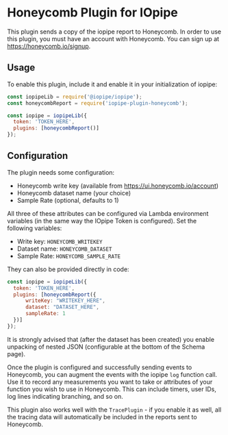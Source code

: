 # Honeycomb Plugin for IOpipe

This plugin sends a copy of the iopipe report to Honeycomb. In order to use this plugin, you must have an account with Honeycomb. You can sign up at https://honeycomb.io/signup.

## Usage

To enable this plugin, include it and enable it in your initialization of iopipe:

``` js
const iopipeLib = require('@iopipe/iopipe');
const honeycombReport = require('iopipe-plugin-honeycomb');

const iopipe = iopipeLib({
  token: 'TOKEN_HERE',
  plugins: [honeycombReport()]
});
```

## Configuration

The plugin needs some configuration:

* Honeycomb write key (available from https://ui.honeycomb.io/account)
* Honeycomb dataset name (your choice)
* Sample Rate (optional, defaults to 1)

All three of these attributes can be configured via Lambda environment variables (in the same way the IOpipe Token is configured).  Set the following variables:

* Write key: `HONEYCOMB_WRITEKEY`
* Dataset name: `HONEYCOMB_DATASET`
* Sample Rate: `HONEYCOMB_SAMPLE_RATE`

They can also be provided directly in code:

```js
const iopipe = iopipeLib({
  token: 'TOKEN_HERE',
  plugins: [honeycombReport({
      writeKey: "WRITEKEY_HERE",
      dataset: "DATASET_HERE",
      sampleRate: 1
  })]
});
```

It is strongly advised that (after the dataset has been created) you enable unpacking of nested JSON (configurable at the bottom of the Schema page).

Once the plugin is configured and successfully sending events to Honeycomb, you can augment the events with the iopipe `log` function call. Use it to record any measurements you want to take or attributes of your function you wish to use in Honeycomb. This can include timers, user IDs, log lines indicating branching, and so on.

This plugin also works well with the `TracePlugin` - if you enable it as well, all the tracing data will automatically be included in the reports sent to Honeycomb.

